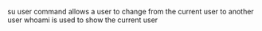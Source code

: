su user     command allows a user to change from the current user to another user
whoami is used to show the current user
